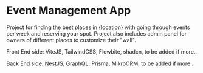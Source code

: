 # Event Management App

Project for finding the best places in {location} with going through events per week and reserving your spot. Project also includes admin panel for owners of different places to customize their "wall".


Front End side: ViteJS, TailwindCSS, Flowbite, shadcn, to be added if more..

Back End side: NestJS, GraphQL, Prisma, MikroORM, to be added if more..
